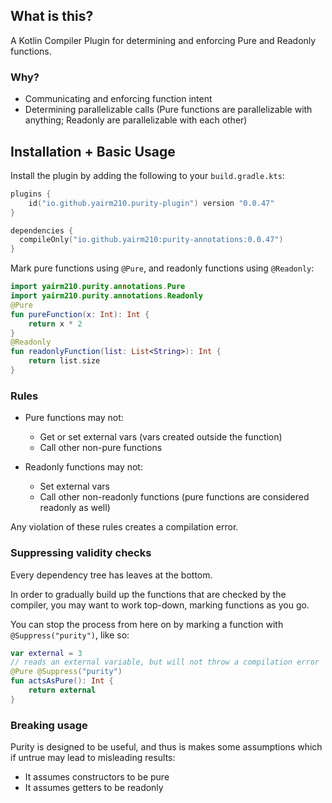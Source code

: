 ## What is this?

A Kotlin Compiler Plugin for determining and enforcing Pure and Readonly functions.

### Why?

- Communicating and enforcing function intent
- Determining parallelizable calls (Pure functions are parallelizable with anything; Readonly are parallelizable with each other)

## Installation + Basic Usage

Install the plugin by adding the following to your `build.gradle.kts`:

```kotlin
plugins {
    id("io.github.yairm210.purity-plugin") version "0.0.47"
}

dependencies {
  compileOnly("io.github.yairm210:purity-annotations:0.0.47")
}
```


Mark pure functions using `@Pure`, and readonly functions using `@Readonly`:

```kotlin
import yairm210.purity.annotations.Pure
import yairm210.purity.annotations.Readonly
@Pure
fun pureFunction(x: Int): Int {
    return x * 2
}
@Readonly
fun readonlyFunction(list: List<String>): Int {
    return list.size
}
```

### Rules

- Pure functions may not:
    - Get or set external vars (vars created outside the function)
    - Call other non-pure functions

- Readonly functions may not:
    - Set external vars
    - Call other non-readonly functions (pure functions are considered readonly as well)

Any violation of these rules creates a compilation error.


### Suppressing validity checks

Every dependency tree has leaves at the bottom.

In order to gradually build up the functions that are checked by the compiler, you may want to work top-down, marking functions as you go.

You can stop the process from here on by marking a function with `@Suppress("purity")`, like so:

```kotlin
var external = 3
// reads an external variable, but will not throw a compilation error
@Pure @Suppress("purity")
fun actsAsPure(): Int {
    return external
}
```

### Breaking usage

Purity is designed to be useful, and thus is makes some assumptions which if untrue may lead to misleading results:

- It assumes constructors to be pure
- It assumes getters to be readonly
